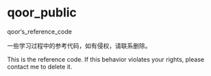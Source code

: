 # qoor_public
qoor‘s_reference_code

一些学习过程中的参考代码，如有侵权，请联系删除。

This is the reference code. If this behavior violates your rights, please contact me to delete it.
